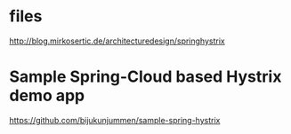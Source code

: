 # files
http://blog.mirkosertic.de/architecturedesign/springhystrix

# Sample Spring-Cloud based Hystrix demo app
https://github.com/bijukunjummen/sample-spring-hystrix

